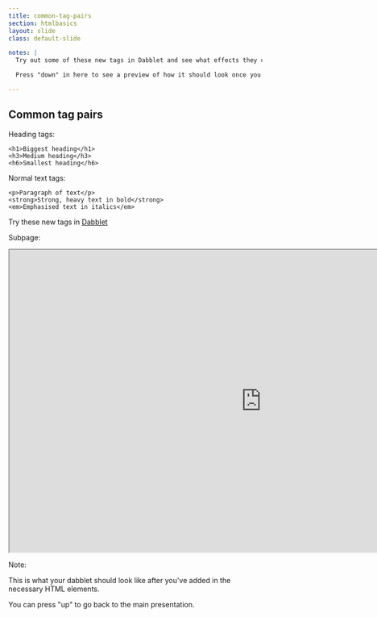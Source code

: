 ```yaml
---
title: common-tag-pairs
section: htmlbasics
layout: slide
class: default-slide

notes: |
  Try out some of these new tags in Dabblet and see what effects they create.

  Press "down" in here to see a preview of how it should look once you're done!

---
```


## Common tag pairs

Heading tags:

	<h1>Biggest heading</h1>
	<h3>Medium heading</h3>
	<h6>Smallest heading</h6>

Normal text tags:

	<p>Paragraph of text</p>
	<strong>Strong, heavy text in bold</strong>
	<em>Emphasised text in italics</em>

Try these new tags in [Dabblet](http://dabblet.com/gist/8eebcbda8010a850dc4c)<!-- .element: target="_blank" -->




Subpage:

<iframe src="http://result.dabblet.com/gist/0ba5c85c8d1cf0ec1a42" width="1000" height="600"></iframe>


Note:

This is what your dabblet should look like after you've added in the necessary HTML elements.

You can press "up" to go back to the main presentation.